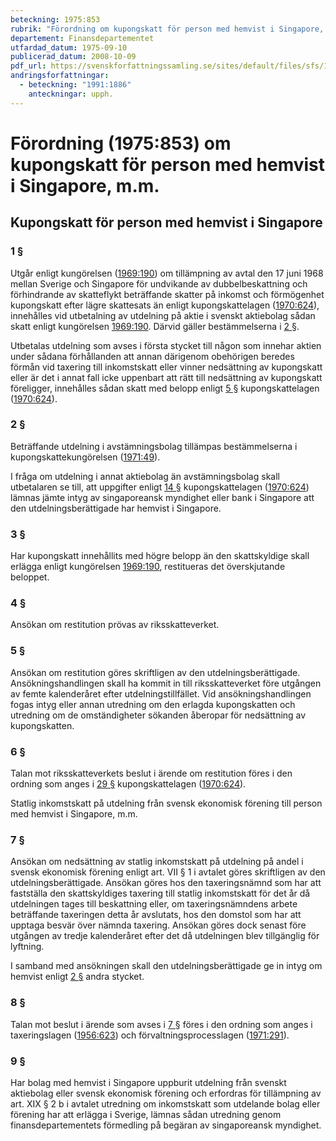 ```yaml
---
beteckning: 1975:853
rubrik: "Förordning om kupongskatt för person med hemvist i Singapore, m.m."
departement: Finansdepartementet
utfardad_datum: 1975-09-10
publicerad_datum: 2008-10-09
pdf_url: https://svenskforfattningssamling.se/sites/default/files/sfs/1975-09/SFS1975-853.pdf
andringsforfattningar:
  - beteckning: "1991:1886"
    anteckningar: upph.
---
```


# Förordning (1975:853) om kupongskatt för person med hemvist i Singapore, m.m.

## Kupongskatt för person med hemvist i Singapore

### 1 §

Utgår enligt kungörelsen ([1969:190](https://selex.se/eli/sfs/1969/190)) om tillämpning av avtal den 17 juni 1968 mellan Sverige och Singapore för undvikande av dubbelbeskattning och förhindrande av skatteflykt beträffande skatter på inkomst och förmögenhet kupongskatt efter lägre skattesats än enligt kupongskattelagen ([1970:624](https://selex.se/eli/sfs/1970/624)), innehålles vid utbetalning av utdelning på aktie i svenskt aktiebolag sådan skatt enligt kungörelsen [1969:190](https://selex.se/eli/sfs/1969/190). Därvid gäller bestämmelserna i [2 §](#2).

Utbetalas utdelning som avses i första stycket till någon som innehar aktien under sådana förhållanden att annan därigenom obehörigen beredes förmån vid taxering till inkomstskatt eller vinner nedsättning av kupongskatt eller är det i annat fall icke uppenbart att rätt till nedsättning av kupongskatt föreligger, innehålles sådan skatt med belopp enligt [5 §](#5) kupongskattelagen ([1970:624](https://selex.se/eli/sfs/1970/624)).

### 2 §

Beträffande utdelning i avstämningsbolag tillämpas bestämmelserna i kupongskattekungörelsen ([1971:49](https://selex.se/eli/sfs/1971/49)).

I fråga om utdelning i annat aktiebolag än avstämningsbolag skall utbetalaren se till, att uppgifter enligt [14 §](#14) kupongskattelagen ([1970:624](https://selex.se/eli/sfs/1970/624)) lämnas jämte intyg av singaporeansk myndighet eller bank i Singapore att den utdelningsberättigade har hemvist i Singapore.

### 3 §

Har kupongskatt innehållits med högre belopp än den skattskyldige skall erlägga enligt kungörelsen [1969:190](https://selex.se/eli/sfs/1969/190), restitueras det överskjutande beloppet.

### 4 §

Ansökan om restitution prövas av riksskatteverket.

### 5 §

Ansökan om restitution göres skriftligen av den utdelningsberättigade. Ansökningshandlingen skall ha kommit in till riksskatteverket före utgången av femte kalenderåret efter utdelningstillfället. Vid ansökningshandlingen fogas intyg eller annan utredning om den erlagda kupongskatten och utredning om de omständigheter sökanden åberopar för nedsättning av kupongskatten.

### 6 §

Talan mot riksskatteverkets beslut i ärende om restitution föres i den ordning som anges i [29 §](#29) kupongskattelagen ([1970:624](https://selex.se/eli/sfs/1970/624)).

Statlig inkomstskatt på utdelning från svensk ekonomisk förening till person med hemvist i Singapore, m.m.

### 7 §

Ansökan om nedsättning av statlig inkomstskatt på utdelning på andel i svensk ekonomisk förening enligt art. VII § 1 i avtalet göres skriftligen av den utdelningsberättigade. Ansökan göres hos den taxeringsnämnd som har att fastställa den skattskyldiges taxering till statlig inkomstskatt för det år då utdelningen tages till beskattning eller, om taxeringsnämndens arbete beträffande taxeringen detta år avslutats, hos den domstol som har att upptaga besvär över nämnda taxering. Ansökan göres dock senast före utgången av tredje kalenderåret efter det då utdelningen blev tillgänglig för lyftning.

I samband med ansökningen skall den utdelningsberättigade ge in intyg om hemvist enligt [2 §](#2) andra stycket.

### 8 §

Talan mot beslut i ärende som avses i [7 §](#7) föres i den ordning som anges i taxeringslagen ([1956:623](https://selex.se/eli/sfs/1956/623)) och förvaltningsprocesslagen ([1971:291](https://selex.se/eli/sfs/1971/291)).

### 9 §

Har bolag med hemvist i Singapore uppburit utdelning från svenskt aktiebolag eller svensk ekonomisk förening och erfordras för tillämpning av art. XIX § 2 b i avtalet utredning om inkomstskatt som utdelande bolag eller förening har att erlägga i Sverige, lämnas sådan utredning genom finansdepartementets förmedling på begäran av singaporeansk myndighet.